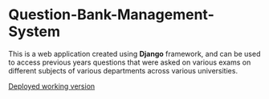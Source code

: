 # Question-Bank-Management-System
This is a web application created using <b>Django</b> framework, and can be used to access previous years questions that were asked on various exams on different subjects of various departments across various universities.
<!-- link to repo -->
[Deployed working version](https://questionbank.kripaelectrolysis.com/)
